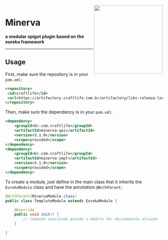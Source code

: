 <!DOCTYPE html>
<html>
<body>
    <a href="https://craftlife.com.br">
        <img align="right" src="https://i.imgur.com/ABJeWPY.png" height="220" width="220">
    </a>
    <h1>Minerva</h1>
    <p><b>a modular spigot plugin based on the eureka framework</b></p>
    <hr>
    <h2>Usage</h2>
</body>
</html>




First, make sure the repository is in your  `pom.xml`:

```xml
<repository>
 <id>craftlife</id>
 <url>https://artifactory.craftlife.com.br/artifactory/libs-release-local</url>
</repository>
```

Then, make sure the dependency is in your `pom.xml`:

```xml
<dependency>
    <groupId>br.com.craftlife</groupId>
    <artifactId>minerva-api</artifactId>
    <version>3.1.0</version>
    <scope>provided</scope>
</dependency>
<dependency>
    <groupId>br.com.craftlife</groupId>
    <artifactId>minerva-impl</artifactId>
    <version>3.1.0</version>
    <scope>provided</scope>
</dependency>
```
To create a module, just define in the main class that it inherits the `EurekaModule` class and have the annotation `@WithParent`:

```java
@WithParent(MinervaModule.class)
public class TemplateModule extends EurekaModule {

    @Override
    public void init() {
        // Comando executado quando o módulo for devidamente ativado
    }

}
```
